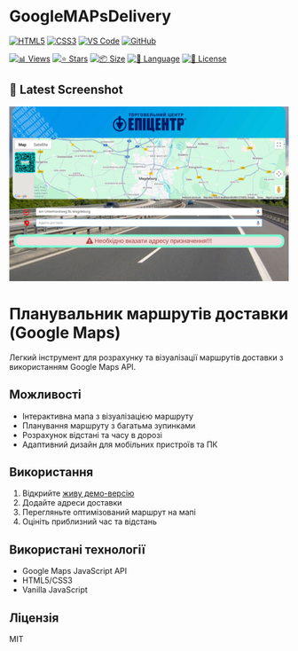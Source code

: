 # GoogleMAPsDelivery

<!-- AUTOGEN:STATS -->

[![HTML5](https://img.shields.io/badge/HTML5-E34F26?style=for-the-badge&logo=html5&logoColor=white)](https://developer.mozilla.org/en-US/docs/Web/HTML) [![CSS3](https://img.shields.io/badge/CSS3-1572B6?style=for-the-badge&logo=css3&logoColor=white)](https://developer.mozilla.org/en-US/docs/Web/CSS) [![VS Code](https://img.shields.io/badge/VS_Code-007ACC?style=for-the-badge&logo=visual-studio-code&logoColor=white)](https://code.visualstudio.com/) [![GitHub](https://img.shields.io/badge/GitHub-181717?style=for-the-badge&logo=github&logoColor=white)](https://github.com/)

[![📊 Views](https://img.shields.io/endpoint?url=https://raw.githubusercontent.com/VuToV-Mykola/goit-markup-hw-02/main/assets/db/visitors-badge.json)](https://github.com/VuToV-Mykola/goit-markup-hw-02/graphs/traffic) [![⭐ Stars](https://img.shields.io/endpoint?url=https://raw.githubusercontent.com/VuToV-Mykola/goit-markup-hw-02/main/assets/db/likes-badge.json)](https://github.com/VuToV-Mykola/goit-markup-hw-02/actions/workflows/screenshot-and-visitor.yaml) [![📦 Size](https://img.shields.io/endpoint?url=https://raw.githubusercontent.com/VuToV-Mykola/goit-markup-hw-02/main/assets/db/repo-size.json)](https://github.com/VuToV-Mykola/goit-markup-hw-02) [![📝 Language](https://img.shields.io/endpoint?url=https://raw.githubusercontent.com/VuToV-Mykola/goit-markup-hw-02/main/assets/db/repo-language.json)](https://github.com/VuToV-Mykola/goit-markup-hw-02) [![📄 License](https://img.shields.io/endpoint?url=https://raw.githubusercontent.com/VuToV-Mykola/goit-markup-hw-02/main/assets/db/repo-license.json)](https://github.com/VuToV-Mykola/goit-markup-hw-02/blob/main/LICENSE)

## 📸 Latest Screenshot

![Project Screenshot](assets/screenshot.png)

<!-- END:AUTOGEN -->

# Планувальник маршрутів доставки (Google Maps)

Легкий інструмент для розрахунку та візуалізації маршрутів доставки з використанням Google Maps API.

## Можливості

- Інтерактивна мапа з візуалізацією маршруту
- Планування маршруту з багатьма зупинками
- Розрахунок відстані та часу в дорозі
- Адаптивний дизайн для мобільних пристроїв та ПК

## Використання

1. Відкрийте [живу демо-версію](https://vutov-mykola.github.io/googlemapsdelivery/)
2. Додайте адреси доставки
3. Перегляньте оптимізований маршрут на мапі
4. Оцініть приблизний час та відстань

## Використані технології

- Google Maps JavaScript API
- HTML5/CSS3
- Vanilla JavaScript

## Ліцензія

MIT
